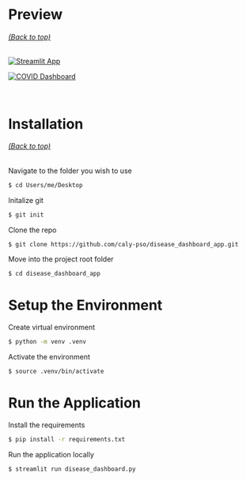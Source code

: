 # Preview

###### [(Back to top)](#table-of-contents)

<!-- project preview -->

[![Streamlit App](https://static.streamlit.io/badges/streamlit_badge_black_white.svg)](https://share.streamlit.io/caly-pso/disease_dashboard_app/main/disease_dashboard.py)

[![COVID Dashboard](https://github.com/caly-pso/disease_dashboard_app/blob/main/img/disease_app.gif)](https://share.streamlit.io/caly-pso/disease_dashboard_app/main/disease_dashboard.py)

<br>

# Installation

###### [(Back to top)](#table-of-contents)

Navigate to the folder you wish to use

```bash
$ cd Users/me/Desktop
```

Initalize git

```bash
$ git init
```

Clone the repo

```bash
$ git clone https://github.com/caly-pso/disease_dashboard_app.git
```

Move into the project root folder

```bash
$ cd disease_dashboard_app
```

# Setup the Environment

Create virtual environment

```bash
$ python -m venv .venv
```

Activate the environment

```bash
$ source .venv/bin/activate
```

# Run the Application

Install the requirements

```bash
$ pip install -r requirements.txt
```

Run the application locally

```bash
$ streamlit run disease_dashboard.py
```

